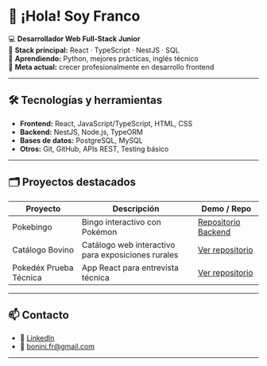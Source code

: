 # 👋 ¡Hola! Soy Franco  

💻 **Desarrollador Web Full-Stack Junior**  
🎯 **Stack principal:** React · TypeScript · NestJS · SQL  
🌱 **Aprendiendo:** Python, mejores prácticas, inglés técnico  
🚀 **Meta actual:** crecer profesionalmente en desarrollo frontend  

---

## 🛠️ Tecnologías y herramientas
- **Frontend:** React, JavaScript/TypeScript, HTML, CSS  
- **Backend:** NestJS, Node.js, TypeORM  
- **Bases de datos:** PostgreSQL, MySQL  
- **Otros:** Git, GitHub, APIs REST, Testing básico  

---

## 🗂️ Proyectos destacados
| Proyecto | Descripción | Demo / Repo |
|----------|-------------|-------------|
| Pokebingo | Bingo interactivo con Pokémon | [Repositorio Backend]([URL_DEL_REPO](https://github.com/boninifranco/Pokebingo_Back)) | [Repositorio Frontend]([URL_DEL_REPO](https://github.com/boninifranco/Pokebingo_Front))
| Catálogo Bovino | Catálogo web interactivo para exposiciones rurales | [Ver repositorio]([URL_DEL_REPO](https://github.com/boninifranco/Demo-Remates)) | [Demo Online]([URL_DEL_REPO](https://boninifranco.github.io/Demo-Remates/))
| Pokedéx Prueba Técnica | App React para entrevista técnica | [Ver repositorio](https://github.com/boninifranco/jr-fullstack-challenge) |

---

## 📫 Contacto
- 💼 [LinkedIn](https://www.linkedin.com/in/francobonini/)
- 📧 bonini.fr@gmail.com  

---
